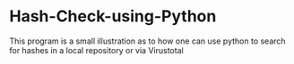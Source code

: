 # Hash-Check-using-Python
This program is a small illustration as to how one can use python to search for hashes in a local repository or via Virustotal
